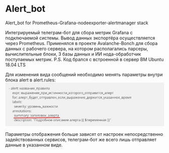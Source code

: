 # Alert_bot
Alert_bot for Prometheus-Grafana-nodeexporter-alertmanager stack

Интегрируемый телеграм-бот для сбора метрик Grafana с подключаемой системы. Вывод данных экспортёра осуществляется через Prometheus.
Применялся в проекте Avalanche-Bonch для сбора данных с рабочего сервера, на котором располагались парсеры, вычислительные блоки, 3 базы данных и ИИ нода-обработчик поступаемых метрик.
P.S. Код брался с встроенной в сервер ВМ Ubuntu 18.04 LTS

Для изменения вида сообщений необходимо менять параметры внутри блока alert в alert.rules:
![_](https://github.com/Daritergha/Alert_bot/blob/main/img1.png)

Параметры отображения больше зависят от настроек непосредственно задействованных сервисов, телеграм-бот же всего лишь отправляет данные в указанном виде.
